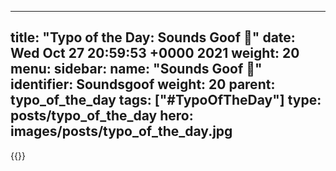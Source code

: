 
---
title: "Typo of the Day: Sounds Goof 🤪"
date: Wed Oct 27 20:59:53 +0000 2021
weight: 20
menu:
  sidebar:
    name: "Sounds Goof 🤪"
    identifier: Soundsgoof
    weight: 20
    parent: typo_of_the_day
tags: ["#TypoOfTheDay"]
type: posts/typo_of_the_day
hero: images/posts/typo_of_the_day.jpg
---


{{<tweet user="mariatta" id="1453466505287323649">}}

